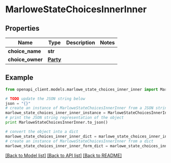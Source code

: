 # MarloweStateChoicesInnerInner


## Properties
Name | Type | Description | Notes
------------ | ------------- | ------------- | -------------
**choice_name** | **str** |  | 
**choice_owner** | [**Party**](Party.md) |  | 

## Example

```python
from openapi_client.models.marlowe_state_choices_inner_inner import MarloweStateChoicesInnerInner

# TODO update the JSON string below
json = "{}"
# create an instance of MarloweStateChoicesInnerInner from a JSON string
marlowe_state_choices_inner_inner_instance = MarloweStateChoicesInnerInner.from_json(json)
# print the JSON string representation of the object
print MarloweStateChoicesInnerInner.to_json()

# convert the object into a dict
marlowe_state_choices_inner_inner_dict = marlowe_state_choices_inner_inner_instance.to_dict()
# create an instance of MarloweStateChoicesInnerInner from a dict
marlowe_state_choices_inner_inner_form_dict = marlowe_state_choices_inner_inner.from_dict(marlowe_state_choices_inner_inner_dict)
```
[[Back to Model list]](../README.md#documentation-for-models) [[Back to API list]](../README.md#documentation-for-api-endpoints) [[Back to README]](../README.md)



